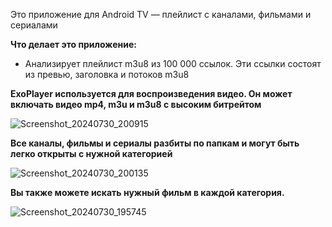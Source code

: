 Это приложение для Android TV — плейлист с каналами, фильмами и сериалами

**Что делает это приложение:**
- Анализирует плейлист m3u8 из 100 000 ссылок. Эти ссылки состоят из превью, заголовка и потоков m3u8

**ExoPlayer используется для воспроизведения видео. Он может включать видео mp4, m3u и m3u8 с высоким битрейтом**

![Screenshot_20240730_200915](https://github.com/user-attachments/assets/660fcae5-fb64-4ab6-993a-8731c17de3a6)

**Все каналы, фильмы и сериалы разбиты по папкам и могут быть легко открыты с нужной категорией**

![Screenshot_20240730_200135](https://github.com/user-attachments/assets/c177cb3a-0207-4467-946c-433886267a36)

**Вы также можете искать нужный фильм в каждой категория.**

![Screenshot_20240730_195745](https://github.com/user-attachments/assets/e5dfdc9b-1f6b-4215-aa9a-1c33037aba66)
